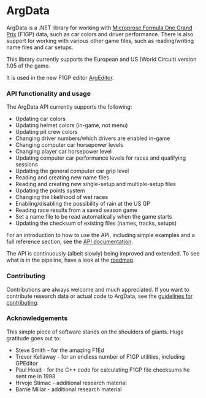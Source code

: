 # ArgData

ArgData is a .NET library for working with [Microprose Formula One Grand Prix](https://en.wikipedia.org/wiki/Formula_One_Grand_Prix_(video_game)) (F1GP) data, such as car colors and driver performance. There is also support for working with various other game files, such as reading/writing name files and car setups.

This library currently supports the European and US (World Circuit) version 1.05 of the game.

It is used in the new F1GP editor [ArgEditor](http://manicomio.se/argeditor).


### API functionality and usage

The ArgData API currently supports the following:

* Updating car colors
* Updating helmet colors (in-game, not menu)
* Updating pit crew colors
* Changing driver numbers/which drivers are enabled in-game
* Changing computer car horsepower levels
* Changing player car horsepower level
* Updating computer car performance levels for races and qualifying sessions
* Updating the general computer car grip level
* Reading and creating new name files
* Reading and creating new single-setup and multiple-setup files
* Updating the points system
* Changing the likelihood of wet races
* Enabling/disabling the possibility of rain at the US GP
* Reading race results from a saved season game
* Set a name file to be read automatically when the game starts
* Updating the checksum of existing files (names, tracks, setups)

For an introduction to how to use the API, including simple examples and a full reference section,
see the [API documentation](http://manicomio.se/argdata).

The API is continuously (albeit slowly) being improved and extended. To see what is in the pipeline,
have a look at the [roadmap](ROADMAP.md).


### Contributing

Contributions are always welcome and much appreciated. If you want to contribute research data or actual code
to ArgData, see the [guidelines for contributing](CONTRIBUTING.md).


### Acknowledgements

This simple piece of software stands on the shoulders of giants. Huge gratitude goes out to:

* Steve Smith - for the amazing F1Ed
* Trevor Kellaway - for an endless number of F1GP utilities, including GPEditor
* Paul Hoad - for the C++ code for calculating F1GP file checksums he sent me in 1998
* Hrvoje Štimac - additional research material
* Barrie Millar - additional research material
